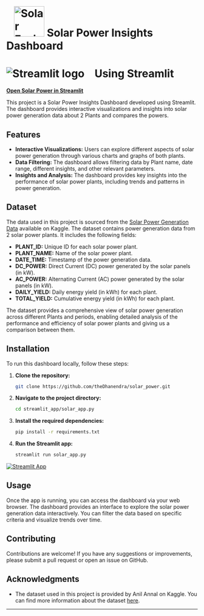 # <img src="https://github.com/AshuSingh96/llm-examples/blob/main/solar_fusion.png" alt="Solar Fusion logo" style="margin-left: 20px; margin-top: 20px; width: 80px;"></img>  Solar Power Insights Dashboard
# <img src="https://user-images.githubusercontent.com/7164864/217935870-c0bc60a3-6fc0-4047-b011-7b4c59488c91.png" alt="Streamlit logo" style="margin-right: 20px; width: auto;"> Using Streamlit



[**Open Solar Power in Streamlit**](https://solarpower-yu5kgl8v6gp4rdwcfolhq5.streamlit.app/)

This project is a Solar Power Insights Dashboard developed using Streamlit. The dashboard provides interactive visualizations and insights into solar power generation data about 2 Plants and compares the powers.

## Features

- **Interactive Visualizations:** Users can explore different aspects of solar power generation through various charts and graphs of both plants.
- **Data Filtering:** The dashboard allows filtering data by Plant name, date range, different insights, and other relevant parameters.
- **Insights and Analysis:** The dashboard provides key insights into the performance of solar power plants, including trends and patterns in power generation.

## Dataset

The data used in this project is sourced from the [Solar Power Generation Data](https://www.kaggle.com/datasets/anikannal/solar-power-generation-data) available on Kaggle. The dataset contains power generation data from 2 solar power plants. It includes the following fields:

- **PLANT_ID:** Unique ID for each solar power plant.
- **PLANT_NAME:** Name of the solar power plant.
- **DATE_TIME:** Timestamp of the power generation data.
- **DC_POWER:** Direct Current (DC) power generated by the solar panels (in kW).
- **AC_POWER:** Alternating Current (AC) power generated by the solar panels (in kW).
- **DAILY_YIELD:** Daily energy yield (in kWh) for each plant.
- **TOTAL_YIELD:** Cumulative energy yield (in kWh) for each plant.

The dataset provides a comprehensive view of solar power generation across different Plants and periods, enabling detailed analysis of the performance and efficiency of solar power plants and giving us a comparison between them.

## Installation

To run this dashboard locally, follow these steps:

1. **Clone the repository:**
   ```bash
   git clone https://github.com/theDhanendra/solar_power.git
   ```
   
2. **Navigate to the project directory:**
   ```bash
   cd streamlit_app/solar_app.py
   ```
   
3. **Install the required dependencies:**
   ```bash
   pip install -r requirements.txt
   ```
4. **Run the Streamlit app:**
   ```bash
   streamlit run solar_app.py
   ```
[![Streamlit App](https://static.streamlit.io/badges/streamlit_badge_black_white.svg)](https://solarpower-yu5kgl8v6gp4rdwcfolhq5.streamlit.app/)

## Usage

Once the app is running, you can access the dashboard via your web browser. The dashboard provides an interface to explore the solar power generation data interactively. You can filter the data based on specific criteria and visualize trends over time.

## Contributing

Contributions are welcome! If you have any suggestions or improvements, please submit a pull request or open an issue on GitHub.



## Acknowledgments

- The dataset used in this project is provided by Anil Annal on Kaggle. You can find more information about the dataset [here](https://www.kaggle.com/datasets/anikannal/solar-power-generation-data).

---
